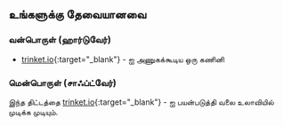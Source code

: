 ## உங்களுக்கு தேவையானவை

### வன்பொருள் (ஹார்டுவேர்)

+ [trinket.io](https://trinket.io){:target="_blank"} - ஐ அணுகக்கூடிய ஒரு கணினி

### மென்பொருள் (சாஃப்ட்வேர்)

இந்த திட்டத்தை [trinket.io](https://trinket.io){:target="_blank"} - ஐ பயன்படுத்தி வலை உலாவியில் முடிக்க முடியும்.